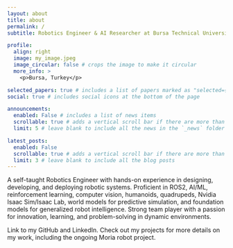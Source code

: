 ```yaml
---
layout: about
title: about
permalink: /
subtitle: Robotics Engineer & AI Researcher at Bursa Technical University. Bursa, Turkey. yaxye2200@gmail.com. +90 552 8090578.

profile:
  align: right
  image: my_image.jpeg
  image_circular: false # crops the image to make it circular
  more_info: >
    <p>Bursa, Turkey</p>

selected_papers: true # includes a list of papers marked as "selected={true}"
social: true # includes social icons at the bottom of the page

announcements:
  enabled: False # includes a list of news items
  scrollable: true # adds a vertical scroll bar if there are more than 3 news items
  limit: 5 # leave blank to include all the news in the `_news` folder

latest_posts:
  enabled: False
  scrollable: true # adds a vertical scroll bar if there are more than 3 new posts items
  limit: 3 # leave blank to include all the blog posts
---
```


A self-taught Robotics Engineer with hands-on experience in designing, developing, and deploying robotic systems. Proficient in ROS2, AI/ML, reinforcement learning, computer vision, humanoids, quadrupeds, Nvidia Isaac Sim/Isaac Lab, world models for predictive simulation, and foundation models for generalized robot intelligence. Strong team player with a passion for innovation, learning, and problem-solving in dynamic environments.

Link to my GitHub and LinkedIn. Check out my projects for more details on my work, including the ongoing Moria robot project.